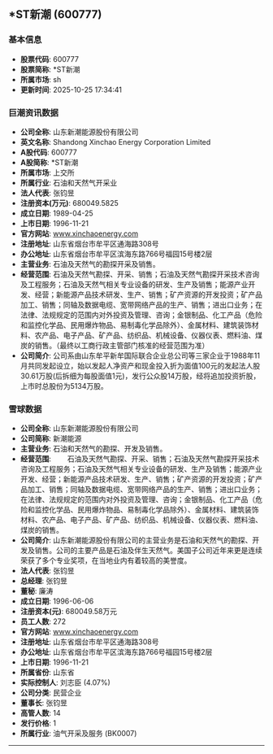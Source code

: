 ## *ST新潮 (600777)

### 基本信息

- **股票代码**: 600777
- **股票简称**: *ST新潮
- **所属市场**: sh
- **更新时间**: 2025-10-25 17:34:41

### 巨潮资讯数据

- **公司全称**: 山东新潮能源股份有限公司
- **英文名称**: Shandong Xinchao Energy Corporation Limited
- **A股代码**: 600777
- **A股简称**: *ST新潮
- **所属市场**: 上交所
- **所属行业**: 石油和天然气开采业
- **法人代表**: 张钧昱
- **注册资本(万元)**: 680049.5825
- **成立日期**: 1989-04-25
- **上市日期**: 1996-11-21
- **官方网站**: www.xinchaoenergy.com
- **注册地址**: 山东省烟台市牟平区通海路308号
- **办公地址**: 山东省烟台市牟平区滨海东路766号福园15号楼2层
- **主营业务**: 石油及天然气的勘探开采及销售。
- **经营范围**: 石油及天然气勘探、开采、销售；石油及天然气勘探开采技术咨询及工程服务；石油及天然气相关专业设备的研发、生产及销售；能源产业开发、经营；新能源产品技术研发、生产、销售；矿产资源的开发投资；矿产品加工、销售；同轴及数据电缆、宽带网络产品的生产、销售；进出口业务；在法律、法规规定的范围内对外投资及管理、咨询；金银制品、化工产品（危险和监控化学品、民用爆炸物品、易制毒化学品除外）、金属材料、建筑装饰材料、农产品、电子产品、矿产品、纺织品、机械设备、仪器仪表、燃料油、煤炭的销售。（最终以工商行政主管部门核准的经营范围为准）
- **公司简介**: 公司系由山东牟平新牟国际联合企业总公司等三家企业于1988年11月共同发起设立，始以发起人净资产和现金投入折为面值100元的发起法人股30.61万股(后拆细为每股面值1元)，发行公众股14万股，经将追加投资折股，上市时总股份为5134万股。

### 雪球数据

- **公司全称**: 山东新潮能源股份有限公司
- **公司简称**: 新潮能源
- **主营业务**: 石油和天然气的勘探、开发及销售。
- **经营范围**: 　　石油及天然气勘探、开采、销售；石油及天然气勘探开采技术咨询及工程服务；石油及天然气相关专业设备的研发、生产及销售；能源产业开发、经营；新能源产品技术研发、生产、销售；矿产资源的开发投资；矿产品加工、销售；同轴及数据电缆、宽带网络产品的生产、销售；进出口业务；在法律、法规规定的范围内对外投资及管理、咨询；金银制品、化工产品（危险和监控化学品、民用爆炸物品、易制毒化学品除外）、金属材料、建筑装饰材料、农产品、电子产品、矿产品、纺织品、机械设备、仪器仪表、燃料油、煤炭的销售。
- **公司简介**: 山东新潮能源股份有限公司的主营业务是石油和天然气的勘探、开发及销售。公司的主要产品是石油及伴生天然气。美国子公司近年来更是连续荣获了多个专业奖项，在当地业内有着较高的美誉度。
- **法人代表**: 张钧昱
- **总经理**: 张钧昱
- **董秘**: 廉涛
- **成立日期**: 1996-06-06
- **注册资本(元)**: 680049.58万元
- **员工人数**: 272
- **官方网站**: www.xinchaoenergy.com
- **注册地址**: 山东省烟台市牟平区通海路308号
- **办公地址**: 山东省烟台市牟平区滨海东路766号福园15号楼2层
- **上市日期**: 1996-11-21
- **所属省份**: 山东省
- **实际控制人**: 刘志臣 (4.07%)
- **公司分类**: 民营企业
- **董事长**: 张钧昱
- **高管人数**: 14
- **发行价格**: 1
- **所属行业**: 油气开采及服务 (BK0007)

---